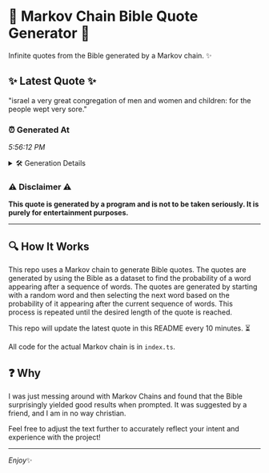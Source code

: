 # 📖 Markov Chain Bible Quote Generator 📖

Infinite quotes from the Bible generated by a Markov chain. ✨

## ✨ Latest Quote ✨
"israel a very great congregation of men and women and children: for the people wept very sore."

### ⏰ Generated At
*5:56:12 PM*

<details>
    <summary>🛠️ Generation Details</summary>
    <p>
        <strong>🌱 Seed:</strong> israel<br>
        <strong>🔄 Iterations:</strong> 16<br>
        <strong>📜 Context History:</strong><br>[ israel ]: a<br>[ israel, a ]: very<br>[ israel, a, very ]: great<br>[ israel, a, very, great ]: congregation<br>[ israel, a, very, great, congregation ]: of<br>[ israel, a, very, great, congregation, of ]: men<br>[ a, very, great, congregation, of, men ]: and<br>[ very, great, congregation, of, men, and ]: women<br>[ great, congregation, of, men, and, women ]: and<br>[ congregation, of, men, and, women, and ]: children:<br>[ of, men, and, women, and, children: ]: for<br>[ men, and, women, and, children:, for ]: the<br>[ and, women, and, children:, for, the ]: people<br>[ women, and, children:, for, the, people ]: wept<br>[ and, children:, for, the, people, wept ]: very<br>[ children:, for, the, people, wept, very ]: sore.<br>
    </p>
</details>

### ⚠️ Disclaimer ⚠️
**This quote is generated by a program and is not to be taken seriously. It is purely for entertainment purposes.**

---

## 🔍 How It Works

This repo uses a Markov chain to generate Bible quotes. The quotes are generated by using the Bible as a dataset to find the probability of a word appearing after a sequence of words. The quotes are generated by starting with a random word and then selecting the next word based on the probability of it appearing after the current sequence of words. This process is repeated until the desired length of the quote is reached.

This repo will update the latest quote in this README every 10 minutes. ⏳

All code for the actual Markov chain is in `index.ts`.

## ❓ Why

I was just messing around with Markov Chains and found that the Bible surprisingly yielded good results when prompted. 
It was suggested by a friend, and I am in no way christian.

Feel free to adjust the text further to accurately reflect your intent and experience with the project!

---

*Enjoy*✨
